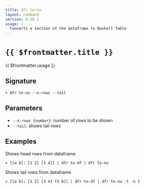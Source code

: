 ```yaml
---
title: dfr to-nu
layout: command
version: 0.59.1
usage: |
  Converts a section of the dataframe to Nushell Table
---
```


# `{{ $frontmatter.title }}`

<div style='white-space: pre-wrap;'>{{ $frontmatter.usage }}</div>

## Signature

`> dfr to-nu --n-rows --tail`

## Parameters

- `--n-rows {number}`: number of rows to be shown
- `--tail`: shows tail rows

## Examples

Shows head rows from dataframe

```shell
> [[a b]; [1 2] [3 4]] | dfr to-df | dfr to-nu
```

Shows tail rows from dataframe

```shell
> [[a b]; [1 2] [3 4] [5 6]] | dfr to-df | dfr to-nu -t -n 1
```
